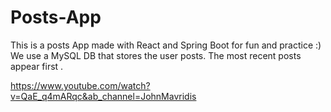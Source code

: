 # Posts-App
This is a posts App made with React and Spring Boot for fun and practice :) <br/>
We use a MySQL DB that stores the user posts. The most recent posts appear first . <br/>

https://www.youtube.com/watch?v=QaE_q4mARqc&ab_channel=JohnMavridis

